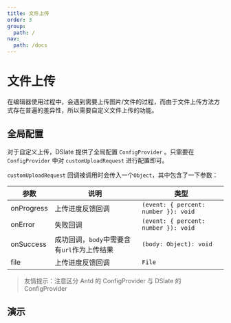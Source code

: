 ```yaml
---
title: 文件上传
order: 3
group:
  path: /
nav:
  path: /docs
---
```


# 文件上传

在编辑器使用过程中，会遇到需要上传图片/文件的过程，而由于文件上传方法方式存在普遍的差异性，所以需要自定义文件上传的功能。

## 全局配置

对于自定义上传，DSlate 提供了全局配置 `ConfigProvider` 。只需要在 `ConfigProvider` 中对 `customUploadRequest` 进行配置即可。

`customUploadRequest` 回调被调用时会传入一个`Object`，其中包含了一下参数：

| 参数       | 说明                                        | 类型                                 |
| ---------- | ------------------------------------------- | ------------------------------------ |
| onProgress | 上传进度反馈回调                            | `(event: { percent: number }): void` |
| onError    | 失败回调                                    | `(event: { percent: number }): void` |
| onSuccess  | 成功回调，`body`中需要含有`url`作为上传结果 | `(body: Object): void`               |
| file       | 上传进度反馈回调                            | `File`                               |

> 友情提示：注意区分 Antd 的 ConfigProvider 与 DSlate 的 ConfigProvider

## 演示

<code src="../demos/upload.tsx" />
